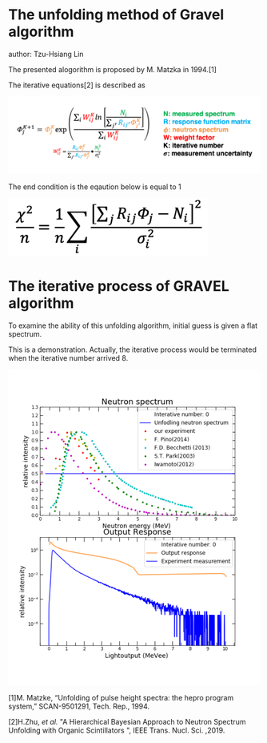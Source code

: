 # The unfolding method of Gravel algorithm
author: Tzu-Hsiang Lin

The presented alogorithm is proposed by M. Matzka in 1994.[1]

The iterative equations[2] is described as

<img src='https://github.com/ShawnTHLIN/Neutron_unfolding/blob/main/unfolding_gif/Gravel_equation1.png' width='700'>

The end condition is the eqaution below is equal to 1

<img src='https://github.com/ShawnTHLIN/Neutron_unfolding/blob/main/unfolding_gif/Gravel_equation2.png' width='400'>


# The iterative process of GRAVEL  algorithm
To examine the ability of this unfolding algorithm, initial guess is given a flat spectrum.

This is a demonstration. Actually, the iterative process would be terminated when the iterative number arrived 8.

![unfolding_process](https://github.com/ShawnTHLIN/Neutron_unfolding/blob/main/unfolding_gif/unfolding_process.gif)


[1]M. Matzke, “Unfolding of pulse height spectra: the hepro program system,” SCAN-9501291, Tech. Rep., 1994.

[2]H.Zhu, <I>et al.</I> "A Hierarchical Bayesian Approach to Neutron Spectrum Unfolding with Organic Scintillators
", IEEE Trans. Nucl. Sci. ,2019.
